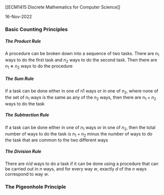 [[ECM1415 Discrete Mathematics for Computer Science]]

16-Nov-2022


### Basic Counting Principles

##### The Product Rule

A procedure can be broken down into a sequence of two tasks. There are $n_1$ ways to do the first task and $n_2$ ways to do the second task. Then there are $n_1 ∗ n_2$ ways to do the procedure

##### The Sum Rule

If a task can be done either in one of n1 ways or in one of $n_2$, where none of the set of $n_1$ ways is the same as any of the $n_2$ ways, then there are $n_1 + n_2$ ways to do the task

##### The Subtraction Rule

If a task can be done either in one of $n_1$ ways or in one of $n_2$, then the total number of ways to do the task is $n_1 + n_2$ minus the number of ways to do the task that are common to the two different ways

##### The Division Rule

There are $n/d$ ways to do a task if it can be done using a procedure that can be carried out in $n$ ways, and for every way $w$, exactly $d$ of the $n$ ways correspond to way $w$.


### The Pigeonhole Principle

